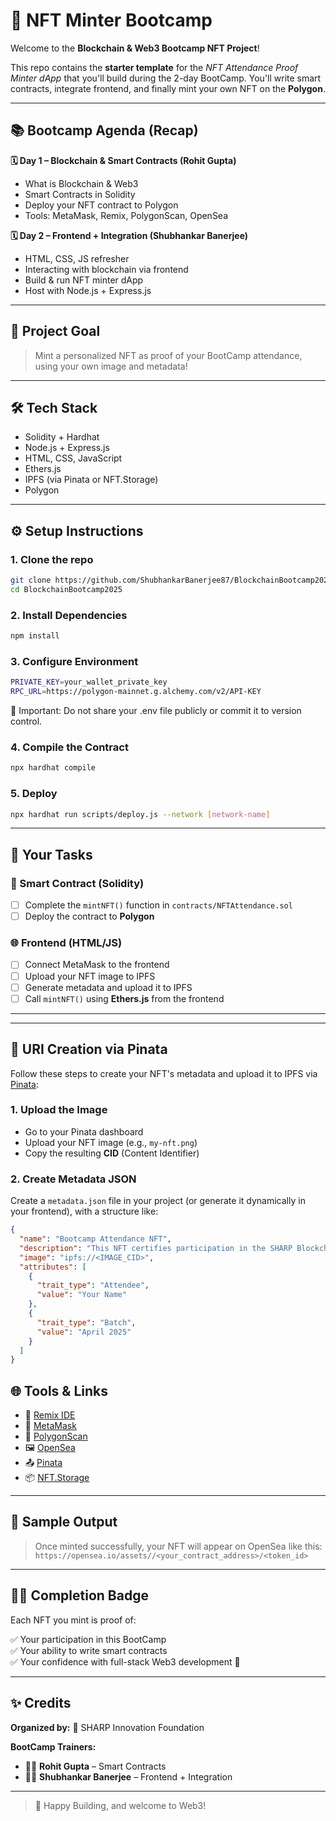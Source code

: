 # 🚀 NFT Minter Bootcamp

Welcome to the **Blockchain & Web3 Bootcamp NFT Project**!

This repo contains the **starter template** for the *NFT Attendance Proof Minter dApp* that you'll build during the 2-day BootCamp. You'll write smart contracts, integrate frontend, and finally mint your own NFT on the **Polygon**.

---

## 📚 Bootcamp Agenda (Recap)

**🗓️ Day 1 – Blockchain & Smart Contracts (Rohit Gupta)**
- What is Blockchain & Web3
- Smart Contracts in Solidity
- Deploy your NFT contract to Polygon 
- Tools: MetaMask, Remix, PolygonScan, OpenSea 

**🗓️ Day 2 – Frontend + Integration (Shubhankar Banerjee)**
- HTML, CSS, JS refresher
- Interacting with blockchain via frontend
- Build & run NFT minter dApp
- Host with Node.js + Express.js

---

## 🎯 Project Goal

> Mint a personalized NFT as proof of your BootCamp attendance, using your own image and metadata!

---

## 🛠️ Tech Stack

- Solidity + Hardhat
- Node.js + Express.js
- HTML, CSS, JavaScript
- Ethers.js
- IPFS (via Pinata or NFT.Storage)
- Polygon 

---

## ⚙️ Setup Instructions

### 1. Clone the repo

```bash
git clone https://github.com/ShubhankarBanerjee87/BlockchainBootcamp2025.git
cd BlockchainBootcamp2025
```

### 2. Install Dependencies

```bash
npm install 
```

### 3. Configure Environment

```bash
PRIVATE_KEY=your_wallet_private_key
RPC_URL=https://polygon-mainnet.g.alchemy.com/v2/API-KEY
```

🔐 Important: Do not share your .env file publicly or commit it to version control.

### 4. Compile the Contract

```bash
npx hardhat compile
```

### 5. Deploy

```bash
npx hardhat run scripts/deploy.js --network [network-name]
```

---

## 🧠 Your Tasks

### 📄 Smart Contract (Solidity)

- [ ] Complete the `mintNFT()` function in `contracts/NFTAttendance.sol`
- [ ] Deploy the contract to **Polygon**

### 🌐 Frontend (HTML/JS)

- [ ] Connect MetaMask to the frontend
- [ ] Upload your NFT image to IPFS
- [ ] Generate metadata and upload it to IPFS
- [ ] Call `mintNFT()` using **Ethers.js** from the frontend

---

---

## 🔗 URI Creation via Pinata

Follow these steps to create your NFT's metadata and upload it to IPFS via [Pinata](https://pinata.cloud):

### 1. Upload the Image
- Go to your Pinata dashboard
- Upload your NFT image (e.g., `my-nft.png`)
- Copy the resulting **CID** (Content Identifier)

### 2. Create Metadata JSON
Create a `metadata.json` file in your project (or generate it dynamically in your frontend), with a structure like:

```json
{
  "name": "Bootcamp Attendance NFT",
  "description": "This NFT certifies participation in the SHARP Blockchain Bootcamp",
  "image": "ipfs://<IMAGE_CID>",
  "attributes": [
    {
      "trait_type": "Attendee",
      "value": "Your Name"
    },
    {
      "trait_type": "Batch",
      "value": "April 2025"
    }
  ]
}
```

## 🌐 Tools & Links

- 🔧 [Remix IDE](https://remix.ethereum.org/)
- 🦊 [MetaMask](https://metamask.io/)
- 🔎 [PolygonScan](https://polygonscan.com/)
- 🖼️ [OpenSea ](https://opensea.io/)
- 📤 [Pinata](https://www.pinata.cloud/)
- 📦 [NFT.Storage](https://nft.storage/)

---

## 📸 Sample Output

> Once minted successfully, your NFT will appear on OpenSea  like this:
> `https://opensea.io/assets//<your_contract_address>/<token_id>`

---

## 👨‍🎓 Completion Badge

Each NFT you mint is proof of:

✅ Your participation in this BootCamp  
✅ Your ability to write smart contracts  
✅ Your confidence with full-stack Web3 development 🚀

---

## ✨ Credits

**Organized by:** 🎯 SHARP Innovation Foundation

**BootCamp Trainers:**

- 👨‍🏫 **Rohit Gupta** – Smart Contracts  
- 👨‍💻 **Shubhankar Banerjee** – Frontend + Integration

---

> 🚀 Happy Building, and welcome to Web3!
